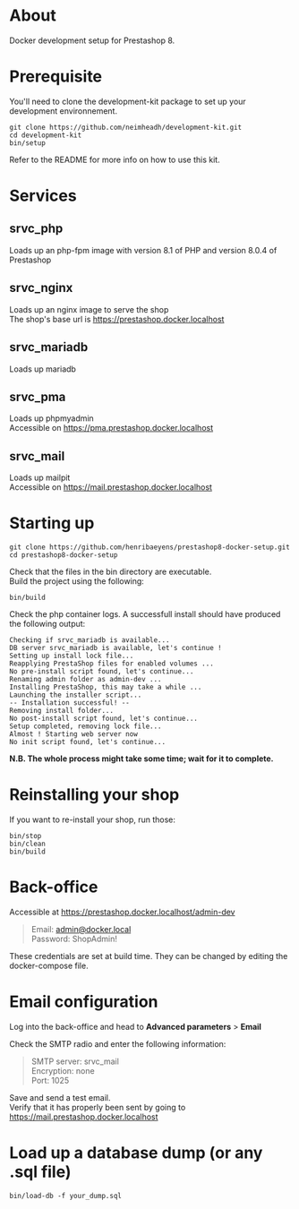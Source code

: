 # About

Docker development setup for Prestashop 8.  

# Prerequisite

You'll need to clone the development-kit package to set up your development environnement.

```
git clone https://github.com/neimheadh/development-kit.git
cd development-kit
bin/setup
```
Refer to the README for more info on how to use this kit.

# Services

## srvc_php
Loads up an php-fpm image with version 8.1 of PHP and version 8.0.4 of Prestashop
## srvc_nginx
Loads up an nginx image to serve the shop  
The shop's base url is https://prestashop.docker.localhost
## srvc_mariadb
Loads up mariadb
## srvc_pma
Loads up phpmyadmin  
Accessible on https://pma.prestashop.docker.localhost
## srvc_mail
Loads up mailpit  
Accessible on https://mail.prestashop.docker.localhost


# Starting up

```
git clone https://github.com/henribaeyens/prestashop8-docker-setup.git
cd prestashop8-docker-setup
```
Check that the files in the bin directory are executable.  
Build the project using the following:

```
bin/build
```

Check the php container logs. A successfull install should have produced the following output:
```
Checking if srvc_mariadb is available...
DB server srvc_mariadb is available, let's continue !
Setting up install lock file...
Reapplying PrestaShop files for enabled volumes ...
No pre-install script found, let's continue...
Renaming admin folder as admin-dev ...
Installing PrestaShop, this may take a while ...
Launching the installer script...
-- Installation successful! --
Removing install folder...
No post-install script found, let's continue...
Setup completed, removing lock file...
Almost ! Starting web server now
No init script found, let's continue...
```

**N.B. The whole process might take some time; wait for it to complete.**  

# Reinstalling your shop

If you want to re-install your shop, run those:

```
bin/stop
bin/clean
bin/build
```

# Back-office

Accessible at https://prestashop.docker.localhost/admin-dev  

>Email: admin@docker.local  
>Password: ShopAdmin!  

These credentials are set at build time. They can be changed by editing the docker-compose file.  

# Email configuration

Log into the back-office and head to  **Advanced parameters** > **Email**

Check the SMTP radio and enter the following information:

>SMTP server: srvc_mail  
>Encryption: none  
>Port: 1025

Save and send a test email.  
Verify that it has properly been sent by going to https://mail.prestashop.docker.localhost

# Load up a database dump (or any .sql file)

```
bin/load-db -f your_dump.sql
```

